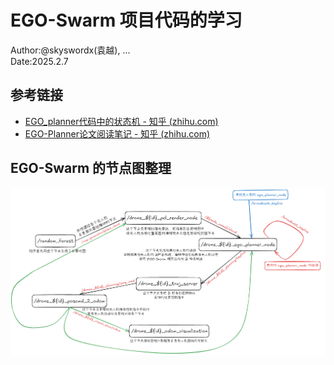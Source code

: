 
# EGO-Swarm 项目代码的学习

Author:@skyswordx(袁越), ...  
Date:2025.2.7

## 参考链接

- [EGO_planner代码中的状态机 - 知乎 (zhihu.com)](https://zhuanlan.zhihu.com/p/570040122)
- [EGO-Planner论文阅读笔记 - 知乎 (zhihu.com)](https://zhuanlan.zhihu.com/p/366372048)

## EGO-Swarm 的节点图整理

![EGO-Swarm 的节点图整理](assets-of-EGO-SWARM_LEARNING/image-0.png)